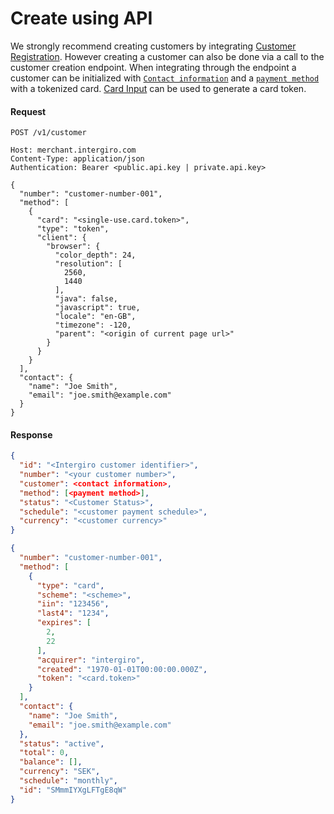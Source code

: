 # Create using API

We strongly recommend creating customers by integrating [Customer Registration](./registration-ui.html#registration-ui). 
However creating a customer can also be done via a call to the customer creation endpoint.
When integrating through the endpoint a customer can be initialized with [`Contact information`](../acquiring/reference.html#contact) 
and a [`payment method`](./payment-methods.html) with a tokenized card. [Card Input](../card-input/embed.html) can be used to generate a card token.

#### Request
``` HTTP {1}
POST /v1/customer

Host: merchant.intergiro.com
Content-Type: application/json
Authentication: Bearer <public.api.key | private.api.key>

{
  "number": "customer-number-001",
  "method": [
    {
      "card": "<single-use.card.token>",
      "type": "token",
      "client": {
        "browser": {
          "color_depth": 24,
          "resolution": [
            2560,
            1440
          ],
          "java": false,
          "javascript": true,
          "locale": "en-GB",
          "timezone": -120,
          "parent": "<origin of current page url>"
        }
      }
    }
  ],
  "contact": {
    "name": "Joe Smith",
    "email": "joe.smith@example.com"
  }
}
```

#### Response
``` JSON
{
  "id": "<Intergiro customer identifier>",
  "number": "<your customer number>",
  "customer": <contact information>,
  "method": [<payment method>],
  "status": "<Customer Status>",
  "schedule": "<customer payment schedule>",
  "currency": "<customer currency>"
}
```
``` JSON
{
  "number": "customer-number-001",
  "method": [
    {
      "type": "card",
      "scheme": "<scheme>",
      "iin": "123456",
      "last4": "1234",
      "expires": [
        2,
        22
      ],
      "acquirer": "intergiro",
      "created": "1970-01-01T00:00:00.000Z",
      "token": "<card.token>"
    }
  ],
  "contact": {
    "name": "Joe Smith",
    "email": "joe.smith@example.com"
  },
  "status": "active",
  "total": 0,
  "balance": [],
  "currency": "SEK",
  "schedule": "monthly",
  "id": "SMmmIYXgLFTgE8qW"
}
```